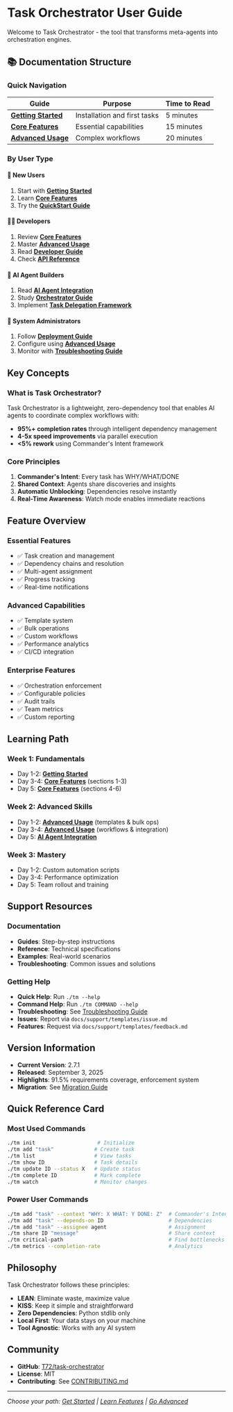 # Task Orchestrator User Guide

Welcome to Task Orchestrator - the tool that transforms meta-agents into orchestration engines.

## 📚 Documentation Structure

### Quick Navigation

| Guide | Purpose | Time to Read |
|-------|---------|--------------|
| **[Getting Started](getting-started.md)** | Installation and first tasks | 5 minutes |
| **[Core Features](core-features.md)** | Essential capabilities | 15 minutes |
| **[Advanced Usage](advanced-usage.md)** | Complex workflows | 20 minutes |

### By User Type

#### 🚀 New Users
1. Start with **[Getting Started](getting-started.md)**
2. Learn **[Core Features](core-features.md)**
3. Try the **[QuickStart Guide](quickstart-claude-code.md)**

#### 👨‍💻 Developers
1. Review **[Core Features](core-features.md)**
2. Master **[Advanced Usage](advanced-usage.md)**
3. Read **[Developer Guide](developer-guide.md)**
4. Check **[API Reference](../reference/api-reference.md)**

#### 🤖 AI Agent Builders
1. Read **[AI Agent Integration](../reference/ai-agent-integration.md)**
2. Study **[Orchestrator Guide](orchestrator-guide.md)**
3. Implement **[Task Delegation Framework](task-delegation-framework.md)**

#### 🔧 System Administrators
1. Follow **[Deployment Guide](task-orchestrator-deployment-guide.md)**
2. Configure using **[Advanced Usage](advanced-usage.md#advanced-configuration)**
3. Monitor with **[Troubleshooting Guide](troubleshooting.md)**

## Key Concepts

### What is Task Orchestrator?
Task Orchestrator is a lightweight, zero-dependency tool that enables AI agents to coordinate complex workflows with:
- **95%+ completion rates** through intelligent dependency management
- **4-5x speed improvements** via parallel execution
- **<5% rework** using Commander's Intent framework

### Core Principles
1. **Commander's Intent**: Every task has WHY/WHAT/DONE
2. **Shared Context**: Agents share discoveries and insights
3. **Automatic Unblocking**: Dependencies resolve instantly
4. **Real-Time Awareness**: Watch mode enables immediate reactions

## Feature Overview

### Essential Features
- ✅ Task creation and management
- ✅ Dependency chains and resolution
- ✅ Multi-agent assignment
- ✅ Progress tracking
- ✅ Real-time notifications

### Advanced Capabilities
- ✅ Template system
- ✅ Bulk operations
- ✅ Custom workflows
- ✅ Performance analytics
- ✅ CI/CD integration

### Enterprise Features
- ✅ Orchestration enforcement
- ✅ Configurable policies
- ✅ Audit trails
- ✅ Team metrics
- ✅ Custom reporting

## Learning Path

### Week 1: Fundamentals
- Day 1-2: **[Getting Started](getting-started.md)**
- Day 3-4: **[Core Features](core-features.md)** (sections 1-3)
- Day 5: **[Core Features](core-features.md)** (sections 4-6)

### Week 2: Advanced Skills
- Day 1-2: **[Advanced Usage](advanced-usage.md)** (templates & bulk ops)
- Day 3-4: **[Advanced Usage](advanced-usage.md)** (workflows & integration)
- Day 5: **[AI Agent Integration](../reference/ai-agent-integration.md)**

### Week 3: Mastery
- Day 1-2: Custom automation scripts
- Day 3-4: Performance optimization
- Day 5: Team rollout and training

## Support Resources

### Documentation
- **Guides**: Step-by-step instructions
- **Reference**: Technical specifications
- **Examples**: Real-world scenarios
- **Troubleshooting**: Common issues and solutions

### Getting Help
- **Quick Help**: Run `./tm --help`
- **Command Help**: Run `./tm COMMAND --help`
- **Troubleshooting**: See [Troubleshooting Guide](troubleshooting.md)
- **Issues**: Report via `docs/support/templates/issue.md`
- **Features**: Request via `docs/support/templates/feedback.md`

## Version Information
- **Current Version**: 2.7.1
- **Released**: September 3, 2025
- **Highlights**: 91.5% requirements coverage, enforcement system
- **Migration**: See [Migration Guide](../reference/migration-guide.md)

## Quick Reference Card

### Most Used Commands
```bash
./tm init                    # Initialize
./tm add "task"             # Create task
./tm list                   # View tasks
./tm show ID                # Task details
./tm update ID --status X   # Update status
./tm complete ID            # Mark complete
./tm watch                  # Monitor changes
```

### Power User Commands
```bash
./tm add "task" --context "WHY: X WHAT: Y DONE: Z"  # Commander's Intent
./tm add "task" --depends-on ID                     # Dependencies
./tm add "task" --assignee agent                    # Assignment
./tm share ID "message"                             # Share context
./tm critical-path                                  # Find bottlenecks
./tm metrics --completion-rate                      # Analytics
```

## Philosophy

Task Orchestrator follows these principles:
- **LEAN**: Eliminate waste, maximize value
- **KISS**: Keep it simple and straightforward
- **Zero Dependencies**: Python stdlib only
- **Local First**: Your data stays on your machine
- **Tool Agnostic**: Works with any AI system

## Community

- **GitHub**: [T72/task-orchestrator](https://github.com/T72/task-orchestrator)
- **License**: MIT
- **Contributing**: See [CONTRIBUTING.md](../../CONTRIBUTING.md)

---

*Choose your path: [Get Started](getting-started.md) | [Learn Features](core-features.md) | [Go Advanced](advanced-usage.md)*